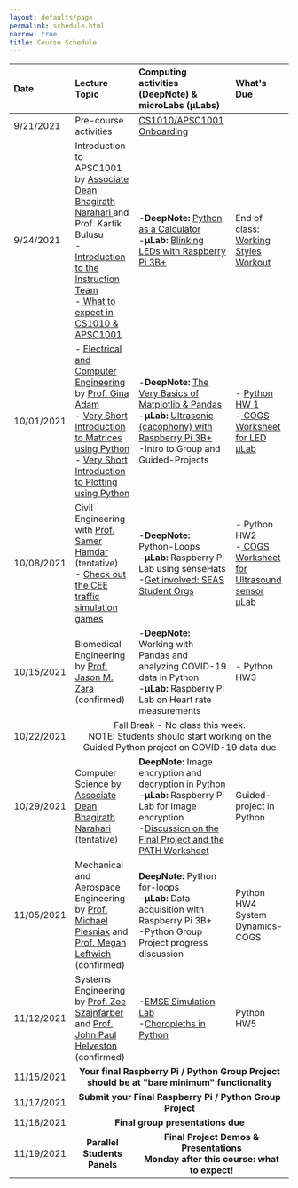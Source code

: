 ```yaml
---
layout: defaults/page
permalink: schedule.html
narrow: true
title: Course Schedule
---
```


<table>
  <thead>
    <tr>
      <th style="text-align: left">Date</th>
      <th style="text-align: left">Lecture Topic</th>
      <th style="text-align: left">Computing activities (DeepNote) & microLabs (&mu;Labs)</th>
      <th style="text-align: left">What's Due</th>
    </tr>
  </thead>
  <tbody>
    <tr>
      <td style="text-align: left">9/21/2021</td>
      <td style="text-align: left">Pre-course activities</td>
      <td style="text-align: left"><a href="labs/week0-onboarding.html">CS1010/APSC1001 Onboarding </a></td>
      <td> </td>
    </tr>
    <tr>
      <td style="text-align: left">9/24/2021</td>
      <td style="text-align: left">Introduction to APSC1001 by <a href="https://www.seas.gwu.edu/bhagirath-narahari" target="_blank">Associate Dean Bhagirath Narahari </a> and Prof. Kartik Bulusu <br>- <a href="contact.html">Introduction to the Instruction Team</a><br>-<a href="{{ site.baseurl }}{% link files/BulusuIntroAPSC1001_09242021.pdf %}" target="_blank"> What to expect in CS1010 & APSC1001 </a><br></td>
      <td style="text-align: left">-<strong>DeepNote:</strong> <a href="labs/week1-python.html">Python as a Calculator </a><br>-<strong>&mu;Lab:</strong> <a href="{{ site.baseurl }}{% link files/Deck3_IntroRPi3BplusLED_Module2_09242021.pdf %}" target="_blank">Blinking LEDs with Raspberry Pi 3B+</a></td>
      <td style="text-align: left"> End of class: <a href="https://docs.google.com/forms/d/e/1FAIpQLSfN_wKwb7h0_DHXS8olXMRO915r9P1mVut2aueyIXuNXvYFSg/viewform?usp=sf_link" target="_blank">Working Styles Workout</a></td>
    </tr>
    <tr>
      <td style="text-align: left">10/01/2021</td>
      <td style="text-align: left">- <a href="{{ site.baseurl }}{% link files/APSC-1001-ECE-2021.pdf %}" target="_blank"> Electrical and Computer Engineering </a> by <a href="https://www.seas.gwu.edu/gina-adam" target="_blank">Prof. Gina Adam</a><br>- <a href="{{ site.baseurl }}{% link files/Deck1_Matrices_Module2_10012021.pdf %}" target="_blank"> Very Short Introduction to Matrices using Python </a><br> - <a href="{{ site.baseurl }}{% link files/Deck2_Plotting_Module2_10012021.pdf %}" target="_blank"> Very Short Introduction to Plotting using Python </a></td>
      <td style="text-align: left">-<strong>DeepNote:</strong> <a href="labs/week2-python.html">The Very Basics of Matplotlib & Pandas </a><br>-<strong>&mu;Lab:</strong> <a href="{{ site.baseurl }}{% link files/Deck3_RPi3BplusUltrasound_Module2_10012021.pdf %}" target="_blank">Ultrasonic (cacophony) with Raspberry Pi 3B+ </a><br>-Intro to Group and Guided-Projects</td>
      <td>- <a href="/files/HW1.ipynb" target="_blank">Python HW 1</a><br>-<a href="https://docs.google.com/forms/d/e/1FAIpQLSdcr88Ta_iaXymUxEhX4O4Ul39PCDgPQGNqttiUw5QvvX2f4w/viewform?usp=sf_link" target="_blank"> COGS Worksheet for LED &mu;Lab</a></td>
    </tr>
   <tr>
      <td style="text-align: left">10/08/2021</td>
      <td style="text-align: left">Civil Engineering with <a href="https://transportation.seas.gwu.edu/" target="_blank">Prof. Samer Hamdar </a> (tentative) <br>- <a href="/files/cee_activities.pdf">Check out the CEE traffic simulation games</a></td>
      <td style="text-align: left">-<strong>DeepNote:</strong> Python-Loops<br>-<strong>&mu;Lab:</strong> Raspberry Pi Lab using senseHats<br>-<a href="files/student_orgs.pdf">Get involved: SEAS Student Orgs</a></td>
      <td>- Python HW2<br>-<a href="https://docs.google.com/forms/d/e/1FAIpQLSeVh2moyzVuaAS5w5hLRXEmbzjHWiXBj9sGD-XDuSyXQXmxTQ/viewform?usp=sf_link" target="_blank"> COGS Worksheet for Ultrasound sensor &mu;Lab</a></td>
    </tr>
    <tr>
      <td style="text-align: left">10/15/2021</td>
      <td style="text-align: left">Biomedical Engineering by <a href="https://www.seas.gwu.edu/jason-m-zara" target="_blank">Prof. Jason M. Zara </a> (confirmed) </td>
      <td style="text-align: left">-<strong>DeepNote:</strong> Working with Pandas and analyzing COVID-19 data in Python<br>-<strong>&mu;Lab:</strong> Raspberry Pi Lab on Heart rate measurements</td>
      <td>- Python HW3</td>
    </tr>
    <tr>
      <td style="text-align: left">10/22/2021</td>
      <td style="text-align: center" colspan="3">Fall Break - No class this week.<br>NOTE: Students should start working on the Guided Python project on COVID-19 data due</td> 
    </tr>
    <tr>
      <td style="text-align: left">10/29/2021</td>
      <td style="text-align: left">Computer Science by <a href="https://www.seas.gwu.edu/bhagirath-narahari" target="_blank">Associate Dean Bhagirath Narahari </a> (tentative) </td>
      <td style="text-align: left"><strong>DeepNote:</strong> Image encryption and decryption in Python<br>-<strong>&mu;Lab:</strong> Raspberry Pi Lab for Image encryption<br>-<a href="/files/path_statement.pdf" target="_blank">Discussion on the Final Project and the PATH Worksheet</a></td>
      <td>Guided-project in Python</td>
    </tr>
    <tr>
      <td style="text-align: left">11/05/2021</td>
      <td style="text-align: left">Mechanical and Aerospace Engineering by <a href="https://www.seas.gwu.edu/michael-w-plesniak" target="_blank">Prof. Michael Plesniak</a> and <a href="https://leftwichlab.seas.gwu.edu/" target="_blank">Prof. Megan Leftwich</a> (confirmed) </td>
      <td style="text-align: left"><strong>DeepNote:</strong> Python for-loops<br>-<strong>&mu;Lab:</strong> Data acquisition with Raspberry Pi 3B+<br>-Python Group Project progress discussion</td>
      <td>Python HW4<br>System Dynamics-COGS</td>
    </tr>
    <tr>
      <td style="text-align: left">11/12/2021</td>
      <td style="text-align: left">Systems Engineering by <a href="https://www2.seas.gwu.edu/~zszajnfa/" target="_blank">Prof. Zoe Szajnfarber</a> and <a href="https://www.jhelvy.com/" target="_blank">Prof. John Paul Helveston</a> (confirmed) </td>
      <td style="text-align: left">-<a href="labs/week4-emse-lab.html">EMSE Simulation Lab</a><br>-<a href="labs/week4-python.html">Choropleths in Python</a></td>
      <td>Python HW5</td>
    </tr>
    <tr>
      <td style="text-align: left">11/15/2021</td>
      <td style="text-align: center" colspan="3"><strong>Your final Raspberry Pi / Python Group Project should be at "bare minimum" functionality</strong></td>
    </tr>
    <tr>
      <td style="text-align: left">11/17/2021</td>
      <td style="text-align: center" colspan="3"><strong>Submit your Final Raspberry Pi / Python Group Project</strong></td>
    </tr>
    <tr>
      <td style="text-align: left">11/18/2021</td>
      <td style="text-align: center" colspan="3"><strong>Final group presentations due</strong></td>
    </tr>
    <tr>
      <td style="text-align: left">11/19/2021</td>
      <td style="text-align: center" colspan="1"><strong>Parallel Students Panels</strong></td>
      <td style="text-align: center" colspan="2"><strong>Final Project Demos & Presentations<br>Monday after this course: what to expect!</strong></td> 
    </tr>
  </tbody>
</table>
